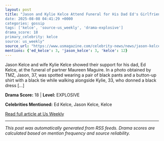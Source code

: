 ```yaml
---
layout: post
title: "Jason and Kylie Kelce Attend Funeral for His Dad Ed's Girlfriend
date: 2025-08-08 04:41:29 +0000
categories: gossip
tags: ['kelce', 'source-us_weekly', 'drama-explosive']
drama_score: 18
primary_celebrity: kelce
source: us_weekly"
source_url: "https://www.usmagazine.com/celebrity-news/news/jason-kelce-and-kylie-support-ed-kelce-at-girlfriends-funeral/"
mentions: {'ed_kelce': 3, 'jason_kelce': 3, 'kelce': 12}
---
```



Jason Kelce and wife Kylie Kelce showed their support for his dad, Ed Kelce, at the funeral of partner Maureen Maguire. In a photo obtained by TMZ, Jason, 37, was spotted wearing a pair of black pants and a button-up shirt with a black tie while walking alongside Kylie, 33, who donned a black dress […]

**Drama Score:** 18 | **Level:** EXPLOSIVE

**Celebrities Mentioned:** Ed Kelce, Jason Kelce, Kelce

[Read full article at Us Weekly](https://www.usmagazine.com/celebrity-news/news/jason-kelce-and-kylie-support-ed-kelce-at-girlfriends-funeral/)

---
*This post was automatically generated from RSS feeds. Drama scores are calculated based on mention frequency and source reliability.*
